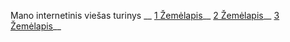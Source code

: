 Mano internetinis viešas turinys __
[1 Žemėlapis](https://zygisregeo.github.io/1_praktinis/map_1.html)__
[2 Žemėlapis](https://zygisregeo.github.io/1_praktinis/map_2.html)__
[3 Žemėlapis](https://zygisregeo.github.io/1_praktinis/map_3.html)__